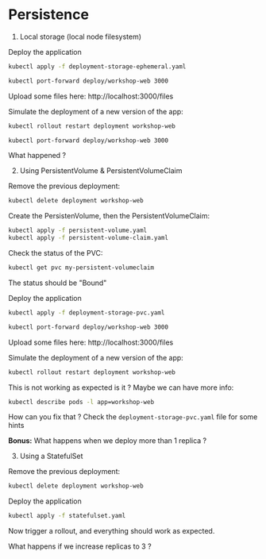 Persistence
===========

1. Local storage (local node filesystem)

Deploy the application
```bash
kubectl apply -f deployment-storage-ephemeral.yaml

kubectl port-forward deploy/workshop-web 3000
```

Upload some files here: http://localhost:3000/files

Simulate the deployment of a new version of the app:
```bash
kubectl rollout restart deployment workshop-web

kubectl port-forward deploy/workshop-web 3000
```

What happened ?


2. Using PersistentVolume & PersistentVolumeClaim

Remove the previous deployment:
```bash
kubectl delete deployment workshop-web
```

Create the PersistenVolume, then the PersistentVolumeClaim:
```bash
kubectl apply -f persistent-volume.yaml
kubectl apply -f persistent-volume-claim.yaml
```

Check the status of the PVC:
```bash
kubectl get pvc my-persistent-volumeclaim
```

The status should be "Bound"

Deploy the application
```bash
kubectl apply -f deployment-storage-pvc.yaml

kubectl port-forward deploy/workshop-web 3000
```

Upload some files here: http://localhost:3000/files

Simulate the deployment of a new version of the app:
```bash
kubectl rollout restart deployment workshop-web
```

This is not working as expected is it ? Maybe we can have more info:
```bash
kubectl describe pods -l app=workshop-web
```

How can you fix that ? Check the `deployment-storage-pvc.yaml` file for some hints

**Bonus:** What happens when we deploy more than 1 replica ?


3. Using a StatefulSet

Remove the previous deployment:
```bash
kubectl delete deployment workshop-web
```

Deploy the application
```bash
kubectl apply -f statefulset.yaml
```

Now trigger a rollout, and everything should work as expected.

What happens if we increase replicas to 3 ?



